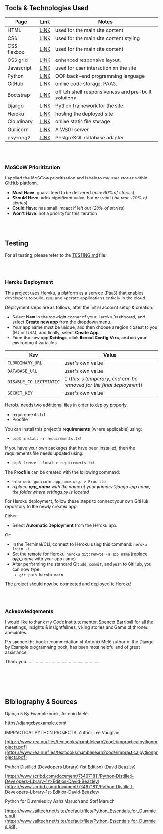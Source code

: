 
<br>
<br>


## Tools & Technologies Used

| Page | Link | Notes |
| --- | --- | --- |
| HTML | [LINK](https://en.wikipedia.org/wiki/HTML) | used for the main site content |
| CSS | [LINK](https://en.wikipedia.org/wiki/CSS) | used for the main site content styling |
| CSS flexbox | [LINK](https://www.w3schools.com/css/css3_flexbox.asp) | used for the main site content |
| CSS grid | [LINK](https://www.w3schools.com/css/css_grid.asp) | enhanced responsive layout. |
| Javascript | [LINK](https://www.javascript.com) | used for user interaction on the site |
| Python | [LINK](https://www.python.org) | OOP back-end programming language |
| GitHub | [LINK](https://github.com) | online code storage, PAAS. |
| Bootstrap | [LINK](https://getbootstrap.com) | off teh shelf responsiveness and pre-built solutions |
| Django | [LINK](https://www.djangoproject.com) | Python framework for the site. |
| Heroku | [LINK](https://www.heroku.com) | hosting the deployed site |
| Cloudinary | [LINK](https://cloudinary.com) | online static file storage |
| Gunicorn | [LINK](https://gunicorn.org/) | A WSGI server |
| psycopg2 | [LINK](https://pypi.org/project/psycopg2/) | PostgreSQL database adapter |


<br>
<br>

### MoSCoW Prioritization

I applied the MoSCow prioritization and labels to my user stories within GitHub platform.

- **Must Have**: guaranteed to be delivered (*max 60% of stories*)
- **Should Have**: adds significant value, but not vital (*the rest ~20% of stories*)
- **Could Have**: has small impact if left out (*20% of stories*)
- **Won't Have**: not a priority for this iteration

<br>
<br>

## Testing

For all testing, please refer to the [TESTING.md](https://github.com/NigelFinegan5p/project4/blob/main/Testing.md) file.


<br>
<br>


### Heroku Deployment

This project uses [Heroku](https://www.heroku.com), a platform as a service (PaaS) that enables developers to build, run, and operate applications entirely in the cloud.

Deployment steps are as follows, after the initial account setup & creation:

- Select **New** in the top-right corner of your Heroku Dashboard, and select **Create new app** from the dropdown menu.
- Your app name must be unique, and then choose a region closest to you (EU or USA), and finally, select **Create App**.
- From the new app **Settings**, click **Reveal Config Vars**, and set your environment variables.

| Key | Value |
| --- | --- |
| `CLOUDINARY_URL` | user's own value |
| `DATABASE_URL` | user's own value |
| `DISABLE_COLLECTSTATIC` | 1 (*this is temporary, and can be removed for the final deployment*) |
| `SECRET_KEY` | user's own value |

Heroku needs two additional files in order to deploy properly.
- requirements.txt
- Procfile

You can install this project's **requirements** (where applicable) using:
- `pip3 install -r requirements.txt`

If you have your own packages that have been installed, then the requirements file needs updated using:
- `pip3 freeze --local > requirements.txt`

The **Procfile** can be created with the following command:
- `echo web: gunicorn app_name.wsgi > Procfile`
- *replace **app_name** with the name of your primary Django app name; the folder where settings.py is located*

For Heroku deployment, follow these steps to connect your own GitHub repository to the newly created app:

Either:
- Select **Automatic Deployment** from the Heroku app.

Or:
- In the Terminal/CLI, connect to Heroku using this command: `heroku login -i`
- Set the remote for Heroku: `heroku git:remote -a app_name` (replace *app_name* with your app name)
- After performing the standard Git `add`, `commit`, and `push` to GitHub, you can now type:
	- `git push heroku main`

The project should now be connected and deployed to Heroku!

<br>
<br>


### Acknowledgements

I would like to thank my Code Institute mentor, Spencer Barriball for all the meeetings, insights & insightfullnes, viking stories and Game of thrones anecdotes.

P.s spence the book recommedation of Antonio Melé author of the Django by Example programming book, has been most helpful and of great assistance. 

Thank you............................................................



<br>
<br>

<br>
<br>

## Bibliography & Sources

Django 5 By Example book, Antonio Melé

https://djangobyexample.com/


IMPRACTICAL PYTHON PROJECTS, Author Lee Vaughan

[https://www.kea.nu/files/textbooks/humblelearn2code/impracticalpythonprojects.pdf](https://www.kea.nu/files/textbooks/humblelearn2code/impracticalpythonprojects.pdf)


Python Distilled (Developers Library) (1st Edition) (David Beazley)

[https://www.scribd.com/document/764971811/Python-Distilled-Developers-Library-1st-Edition-David-Beazley](https://www.scribd.com/document/764971811/Python-Distilled-Developers-Library-1st-Edition-David-Beazley)

Python for Dummies by Aahz Maruch and Stef Maruch

[https://www.vailtech.net/sites/default/files/Python_Essentials_for_Dummies.pdf](https://www.vailtech.net/sites/default/files/Python_Essentials_for_Dummies.pdf)

